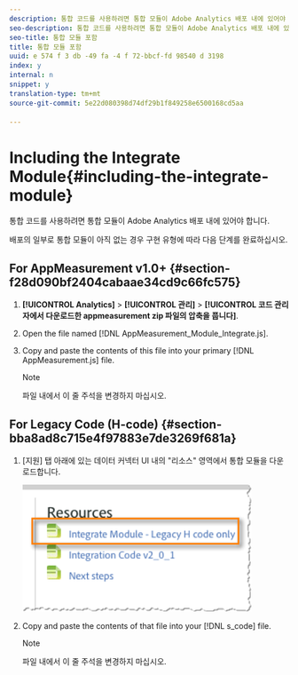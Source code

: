 ```yaml
---
description: 통합 코드를 사용하려면 통합 모듈이 Adobe Analytics 배포 내에 있어야 합니다.
seo-description: 통합 코드를 사용하려면 통합 모듈이 Adobe Analytics 배포 내에 있어야 합니다.
seo-title: 통합 모듈 포함
title: 통합 모듈 포함
uuid: e 574 f 3 db -49 fa -4 f 72-bbcf-fd 98540 d 3198
index: y
internal: n
snippet: y
translation-type: tm+mt
source-git-commit: 5e22d080398d74df29b1f849258e6500168cd5aa

---
```



# Including the Integrate Module{#including-the-integrate-module}

통합 코드를 사용하려면 통합 모듈이 Adobe Analytics 배포 내에 있어야 합니다.

배포의 일부로 통합 모듈이 아직 없는 경우 구현 유형에 따라 다음 단계를 완료하십시오.

## For AppMeasurement v1.0+ {#section-f28d090bf2404cabaae34cd9c66fc575}

1. **[!UICONTROL Analytics]** &gt; **[!UICONTROL 관리]** &gt; **[!UICONTROL 코드 관리자에서 다운로드한 appmeasurement zip 파일의 압축을 풉니다]**.

1. Open the file named [!DNL AppMeasurement_Module_Integrate.js].
1. Copy and paste the contents of this file into your primary [!DNL AppMeasurement.js] file.

   >[!NOTE]
   >
   >파일 내에서 이 줄 주석을 변경하지 마십시오.

## For Legacy Code (H-code) {#section-bba8ad8c715e4f97883e7de3269f681a}

1. [지원] 탭 아래에 있는 데이터 커넥터 UI 내의 "리소스" 영역에서 통합 모듈을 다운로드합니다.

   ![](assets/h_code.png)

1. Copy and paste the contents of that file into your [!DNL s_code] file.

   >[!NOTE]
   >
   >파일 내에서 이 줄 주석을 변경하지 마십시오.

